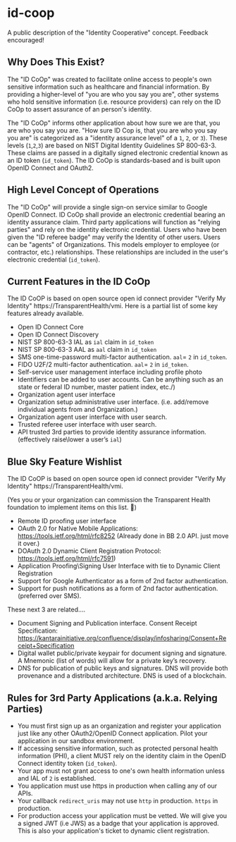 # id-coop

A public description of the "Identity Cooperative" concept. Feedback encouraged!



Why Does This Exist?
-------------------


The "ID CoOp" was created to facilitate online access to people's own sensitive information such as healthcare and financial information. By providing a higher-level of "you are who you say you are", other systems who hold sensitive information (i.e. resource providers) can rely on the ID CoOp to assert assurance of an person's identity.

The "ID CoOp" informs other application about how sure we are that, you are who you say you are.  "How sure ID Cop is, that you are who you say you are" is categorized as a "identity assurance level" of a `1`, `2`, or `3`).  These levels (`1`,`2`,`3`) are based on NIST Digital Identity Guidelines SP 800-63-3. These claims are passed in a digitally signed electronic credential known as an ID token (`id_token`). The ID CoOp is standards-based and is built upon OpenID Connect and OAuth2. 

High Level Concept of Operations
--------------------------------

The "ID CoOp" will provide a single sign-on service similar to Google OpenID Connect. ID CoOp shall provide an electronic credential bearing an identity assurance claim. Third party applications will function as "relying parties" and rely on the identity electronic credential.  Users who have been given the "ID referee badge" may verify the Identity of other users.  Users can be "agents" of Organizations. This models employer to employee (or contractor, etc.) relationships. These relationships are included in the user's electronic credential (`id_token`).

Current Features in the ID CoOp
-------------------------------


The ID CoOP is based on open source open id connect provider "Verify My Identity" https://TransparentHealth/vmi.  Here is a partial list of some key features already available.


* Open ID Connect Core
* Open ID Connect Discovery
* NIST SP 800-63-3 IAL as `ial` claim in `id_token`
* NIST SP 800-63-3 AAL as `aal` claim in `id_token`
* SMS one-time-password multi-factor authentication. `aal`= `2` in `id_token`.
* FIDO U2F/2 multi-factor authentication. `aal`= `2` in `id_token`.
* Self-service user management interface including profile photo
* Identifiers can be added to user accounts. Can be anything such as an state or federal ID number, master patient index, etc./)
* Organization agent user interface 
* Organization setup administrative user interface. (i.e. add/remove individual agents from and Organization.)
* Organization agent user interface with user search. 
* Trusted referee user interface with user search.
* API trusted 3rd parties to provide identity assurance information. (effectively raise\lower a user’s `ial`)


Blue Sky Feature Wishlist 
-------------------------


The ID CoOP is based on open source open id connect provider "Verify My Identity" https://TransparentHealth/vmi.

(Yes you or your organization can commission the Transparent Health foundation to implement items on this list. )


* Remote ID proofing user interface
* OAuth 2.0 for Native Mobile Applications: https://tools.ietf.org/html/rfc8252 (Already done in BB 2.0 API. just move it over.)
* DOAuth 2.0 Dynamic Client Registration Protocol: https://tools.ietf.org/html/rfc7591)
* Application Proofing\Signing User Interface with tie to Dynamic Client Registration 
* Support for Google Authenticator as a form of 2nd factor authentication.
* Support for push notifications as a form of 2nd factor authentication. (preferred over SMS).

These next 3 are related....

* Document Signing and Publication interface. Consent Receipt Specification: https://kantarainitiative.org/confluence/display/infosharing/Consent+Receipt+Specification 
* Digital wallet public/private keypair for document signing and signature. A Mnemonic (list of words) will allow for a private key’s recovery.
* DNS for publication of public keys and signatures. DNS will provide both provenance and a distributed architecture. DNS is used of a blockchain. 



Rules for 3rd Party Applications (a.k.a. Relying Parties)
---------------------------------------------------------

* You must first sign up as an organization and register your application just like any other OAuth2/OpenID Connect application.  Pilot your application in our sandbox environment.
* If accessing sensitive information, such as protected personal health information (PHI), a client MUST rely on the identity claim in the OpenID Connect identity token (`id_token`).
* Your app must not grant access to one's own health information unless and IAL of `2` is established.
* You application must use https in production when calling any of our APIs.
* Your callback `redirect_uris` may not use `http` in production. `https` in production.
* For production access your application must be vetted.  We will give you a signed JWT (i.e JWS) as a badge that your application is approved.  This is also your application's ticket to dynamic client registration.
